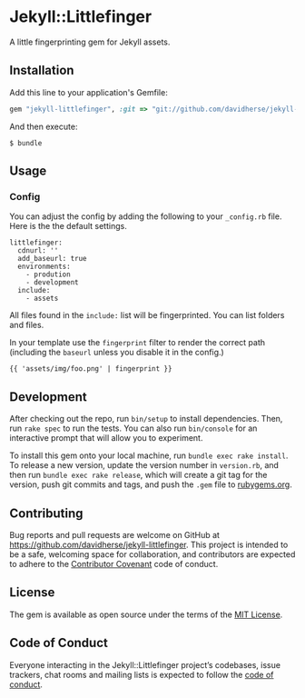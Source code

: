 # Jekyll::Littlefinger

A little fingerprinting gem for Jekyll assets.

## Installation

Add this line to your application's Gemfile:

```ruby
gem "jekyll-littlefinger", :git => "git://github.com/davidherse/jekyll-littlefinger.git"
```

And then execute:

    $ bundle

## Usage

### Config

You can adjust the config by adding the following to your `_config.rb` file. Here is the the default settings.

    littlefinger:
      cdnurl: ''
      add_baseurl: true
      environments: 
        - prodution
        - development
      include:
        - assets

All files found in the `include:` list will be fingerprinted. You can list folders and files.

In your template use the `fingerprint` filter to render the correct path (including the `baseurl` unless you disable it in the config.)

    {{ 'assets/img/foo.png' | fingerprint }}

## Development

After checking out the repo, run `bin/setup` to install dependencies. Then, run `rake spec` to run the tests. You can also run `bin/console` for an interactive prompt that will allow you to experiment.

To install this gem onto your local machine, run `bundle exec rake install`. To release a new version, update the version number in `version.rb`, and then run `bundle exec rake release`, which will create a git tag for the version, push git commits and tags, and push the `.gem` file to [rubygems.org](https://rubygems.org).

## Contributing

Bug reports and pull requests are welcome on GitHub at https://github.com/davidherse/jekyll-littlefinger. This project is intended to be a safe, welcoming space for collaboration, and contributors are expected to adhere to the [Contributor Covenant](http://contributor-covenant.org) code of conduct.

## License

The gem is available as open source under the terms of the [MIT License](http://opensource.org/licenses/MIT).

## Code of Conduct

Everyone interacting in the Jekyll::Littlefinger project’s codebases, issue trackers, chat rooms and mailing lists is expected to follow the [code of conduct](https://github.com/davidherse/jekyll-littlefinger/blob/master/CODE_OF_CONDUCT.md).
